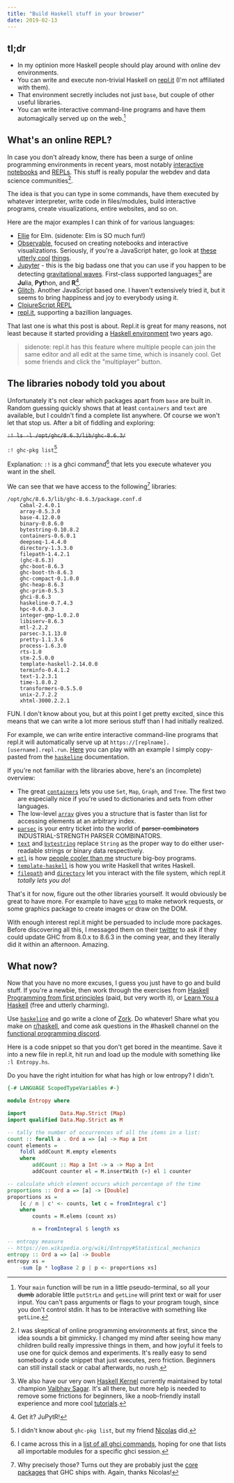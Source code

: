 ```yaml
---
title: "Build Haskell stuff in your browser"
date: 2019-02-13
---
```


## tl;dr

- In my optinion more Haskell people should play around with online dev environments.
- You can write and execute non-trivial Haskell on [repl.it](https://repl.it/) (I'm not affiliated with them).
- That environment secretly includes not just `base`, but couple of other useful libraries.
- You can write interactive command-line programs and have them automagically served up on the web.[^1]


## What's an online REPL?

In case you don't already know, there has been a surge of online programming environments in recent years, most notably [interactive notebooks](https://en.wikipedia.org/wiki/Notebook_interface) and [REPLs](https://en.wikipedia.org/wiki/REPL). This stuff is really popular the webdev and data science communities[^4].

The idea is that you can type in some commands, have them executed by whatever interpreter, write code in files/modules, build interactive programs, create visualizations, entire websites, and so on.

Here are the major examples I can think of for various languages:

- [Ellie](https://ellie-app.com/) for Elm. (sidenote: Elm is SO much fun!)
- [Observable](https://observablehq.com/), focused on creating notebooks and interactive visualizations. Seriously, if you're a JavaScript hater, go look at [these][torus] [utterly cool][sounds] [things][fisheye].
- [Jupyter](https://jupyter.org/try) - this is the big badass one that you can use if you happen to be detecting [gravitational waves][gravitational-waves]. First-class supported languages[^2] are **Ju**lia, **Pyt**hon, and **R**[^3].
- [Glitch](https://glitch.com/). Another JavaScript based one. I haven't extensively tried it, but it seems to bring happiness and joy to everybody using it.
- [ClojureScript REPL](https://clojurescript.io/)
- [repl.it](https://repl.it), supporting a bazillion languages.

That last one is what this post is about. Repl.it is great for many reasons, not least because it started providing a [Haskell environment](https://repl.it/site/blog/haskell) two years ago.

> sidenote: repl.it has this feature where multiple people can join the same editor and all edit at the same time, which is insanely cool. Get some friends and click the "multiplayer" button.


## The libraries nobody told you about

Unfortunately it's not clear which packages apart from `base` are built in. Random guessing quickly shows that at least `containers` and `text` are available, but I couldn't find a complete list anywhere. Of course we won't let that stop us. After a bit of fiddling and exploring:

~~`:! ls -l /opt/ghc/8.6.3/lib/ghc-8.6.3/`~~

`:! ghc-pkg list`[^6]

Explanation: `:!` is a ghci command[^5] that lets you execute whatever you want in the shell.

We can see that we have access to the following[^8] libraries:

```shell
/opt/ghc/8.6.3/lib/ghc-8.6.3/package.conf.d
    Cabal-2.4.0.1
    array-0.5.3.0
    base-4.12.0.0
    binary-0.8.6.0
    bytestring-0.10.8.2
    containers-0.6.0.1
    deepseq-1.4.4.0
    directory-1.3.3.0
    filepath-1.4.2.1
    (ghc-8.6.3)
    ghc-boot-8.6.3
    ghc-boot-th-8.6.3
    ghc-compact-0.1.0.0
    ghc-heap-8.6.3
    ghc-prim-0.5.3
    ghci-8.6.3
    haskeline-0.7.4.3
    hpc-0.6.0.3
    integer-gmp-1.0.2.0
    libiserv-8.6.3
    mtl-2.2.2
    parsec-3.1.13.0
    pretty-1.1.3.6
    process-1.6.3.0
    rts-1.0
    stm-2.5.0.0
    template-haskell-2.14.0.0
    terminfo-0.4.1.2
    text-1.2.3.1
    time-1.8.0.2
    transformers-0.5.5.0
    unix-2.7.2.2
    xhtml-3000.2.2.1
```

FUN. I don't know about you, but at this point I get pretty excited, since this means that we can write a lot more serious stuff than I had initially realized.

For example, we can write entire interactive command-line programs that repl.it will automatically serve up at `https://[replname].[username].repl.run`. [Here](https://haskeline-example.2mol.repl.run/) you can play with an example I simply copy-pasted from the [`haskeline`](https://hackage.haskell.org/package/haskeline) documentation.

If you're not familiar with the libraries above, here's an (incomplete) overview:

- The great [`containers`](https://hackage.haskell.org/package/containers) lets you use `Set`, `Map`, `Graph`, and `Tree`. The first two are especially nice if you're used to dictionaries and sets from other languages.
- The low-level [`array`](https://hackage.haskell.org/package/array) gives you a structure that is faster than list for accessing elements at an arbitrary index.
- [`parsec`](https://hackage.haskell.org/package/parsec) is your entry ticket into the world of ~~parser-combinators~~ INDUSTRIAL-STRENGTH PARSER COMBINATORS.
- [`text`](https://hackage.haskell.org/package/text) and [`bytestring`](https://hackage.haskell.org/package/bytestring) replace `String` as the proper way to do either user-readable strings or binary data respectively.
- [`mtl`](https://hackage.haskell.org/package/mtl) is how [people cooler than me](https://www.parsonsmatt.org/2018/03/22/three_layer_haskell_cake.html) structure big-boy programs.
- [`template-haskell`](https://hackage.haskell.org/package/template-haskell) is how you write Haskell that writes Haskell.
- [`filepath`](https://hackage.haskell.org/package/filepath) and [`directory`](https://hackage.haskell.org/package/directory) let you interact with the file system, which repl.it _totally lets you do_!

That's it for now, figure out the other libraries yourself. It would obviously be great to have more. For example to have [`wreq`](https://hackage.haskell.org/package/wreq) to make network requests, or some graphics package to create images or draw on the DOM.

With enough interest repl.it might be persuaded to include more packages. Before discovering all this, I messaged them on their [twitter](https://twitter.com/replit) to ask if they could update GHC from 8.0.x to 8.6.3 in the coming year, and they literally did it within an afternoon. Amazing.

## What now?

Now that you have no more excuses, I guess you just have to go and build stuff. If you're a newbie, then work through the exercises from [Haskell Programming from first principles](http://haskellbook.com/) (paid, but very worth it), or [Learn You a Haskell](http://learnyouahaskell.com/) (free and utterly charming).

Use [`haskeline`](https://hackage.haskell.org/package/haskeline) and go write a clone of [Zork](https://en.wikipedia.org/wiki/Zork). Do whatever! Share what you make on [r/haskell](https://old.reddit.com/r/haskell/), and come ask questions in the #haskell channel on the [functional programming discord](https://discord.me/fp).

Here is a code snippet so that you don't get bored in the meantime. Save it into a new file in repl.it, hit run and load up the module with something like `:l Entropy.hs`.

Do you have the right intuition for what has high or low entropy? I didn't.

```haskell
{-# LANGUAGE ScopedTypeVariables #-}

module Entropy where

import           Data.Map.Strict (Map)
import qualified Data.Map.Strict as M

-- tally the number of occurrences of all the items in a list:
count :: forall a . Ord a => [a] -> Map a Int
count elements =
    foldl addCount M.empty elements
    where
        addCount :: Map a Int -> a -> Map a Int
        addCount counter el = M.insertWith (+) el 1 counter

-- calculate which element occurs which percentage of the time
proportions :: Ord a => [a] -> [Double]
proportions xs =
    [c / n | c' <- counts, let c = fromIntegral c']
    where
        counts = M.elems (count xs)

        n = fromIntegral $ length xs

-- entropy measure
-- https://en.wikipedia.org/wiki/Entropy#Statistical_mechanics
entropy :: Ord a => [a] -> Double
entropy xs =
    -sum [p * logBase 2 p | p <- proportions xs]
```

[^1]: Your `main` function will be run in a little pseudo-terminal, so all your ~~dumb~~ adorable little `putStrLn` and `getLine` will print text or wait for user input. You can't pass arguments or flags to your program tough, since you don't control stdin. It has to be interactive with something like `getLine`.

[^2]: We also have our very own [Haskell Kernel](https://github.com/gibiansky/IHaskell) currently maintained by total champion [Vaibhav Sagar](https://github.com/vaibhavsagar). It's all there, but more help is needed to remove some frictions for beginners, like a noob-friendly install experience and more cool [tutorials](https://www.youtube.com/watch?v=gR8LdlrEFnM).

[^3]: Get it? JuPytR!

[^4]: I was skeptical of online programming environments at first, since the idea sounds a bit gimmicky. I changed my mind[^7] after seeing how many children build really impressive things in them, and how joyful it feels to use one for quick demos and experiments. It's really easy to send somebody a code snippet that just executes, zero friction. Beginners can still install stack or cabal afterwards, no rush.

[^7]: _meta-footnote_: Come to think of it, it was actually [https://tryhaskell.org/](https://tryhaskell.org/) that first exposed me to Haskell and made hyperactively excited towards this magical new language that I had just discovered.

[^5]: I came across this in a [list of all ghci commands](https://downloads.haskell.org/~ghc/7.4.1/docs/html/users_guide/ghci-commands.html), hoping for one that lists all importable modules for a specific ghci session.

[^6]: I didn't know about `ghc-pkg list`, but my friend [Nicolas](https://github.com/nmattia/) did.

[^8]: Why precisely those? Turns out they are probably just the [core packages](https://ghc.haskell.org/trac/ghc/wiki/Commentary/Libraries/VersionHistory) that GHC ships with. Again, thanks Nicolas!

[torus]: https://beta.observablehq.com/@renatoppl/torus-knots
[sounds]: https://beta.observablehq.com/@freedmand/sounds
[fisheye]: https://beta.observablehq.com/@benmaier/a-visually-more-appealing-fisheye-function
[gravitational-waves]: https://www.gw-openscience.org/s/events/GW150914/GW150914_tutorial.html
